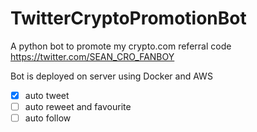 # TwitterCryptoPromotionBot
A python bot to promote my crypto.com referral code
https://twitter.com/SEAN_CRO_FANBOY

Bot is deployed on server using Docker and AWS
- [x] auto tweet
- [ ] auto reweet and favourite
- [ ] auto follow
